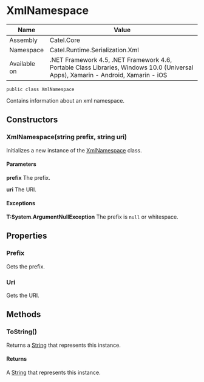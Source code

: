 

# XmlNamespace

Name|Value
---|---
Assembly|Catel.Core
Namespace|Catel.Runtime.Serialization.Xml
Available on|.NET Framework 4.5, .NET Framework 4.6, Portable Class Libraries, Windows 10.0 (Universal Apps), Xamarin - Android, Xamarin - iOS

```
public class XmlNamespace
```

Contains information about an xml namespace.



## Constructors

### XmlNamespace(string prefix, string uri)

Initializes a new instance of the [XmlNamespace](#) class.

#### Parameters

**prefix**
The prefix.

**uri**
The URI.

#### Exceptions

**T:System.ArgumentNullException**
The prefix is ```null``` or whitespace.



## Properties

### Prefix

Gets the prefix.



### Uri

Gets the URI.



## Methods

### ToString()

Returns a [String](#) that represents this instance.

#### Returns

A [String](#) that represents this instance.




